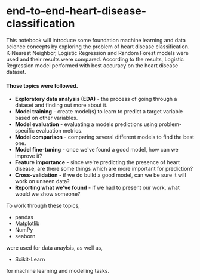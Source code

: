# end-to-end-heart-disease-classification

This notebook will introduce some foundation machine learning and data science concepts by exploring the problem of heart disease classification. K-Nearest Neighbor, Logistic Regression and Random Forest models were used and their results were compared. According to the results, Logistic Regression model performed with best accuracy on the heart disease dataset.

#### Those topics were followed.
* **Exploratory data analysis (EDA)** - the process of going through a dataset and finding out more about it.
* **Model training** - create model(s) to learn to predict a target variable based on other variables.
* **Model evaluation** - evaluating a models predictions using problem-specific evaluation metrics.
* **Model comparison** - comparing several different models to find the best one.
* **Model fine-tuning** - once we've found a good model, how can we improve it?
* **Feature importance** - since we're predicting the presence of heart disease, are there some things which are more important for prediction?
* **Cross-validation** - if we do build a good model, can we be sure it will work on unseen data?
* **Reporting what we've found** - if we had to present our work, what would we show someone?

To work through these topics, 
* pandas 
* Matplotlib 
* NumPy 
* seaborn 

were used for data anaylsis, as well as, 
* Scikit-Learn 

for machine learning and modelling tasks.

